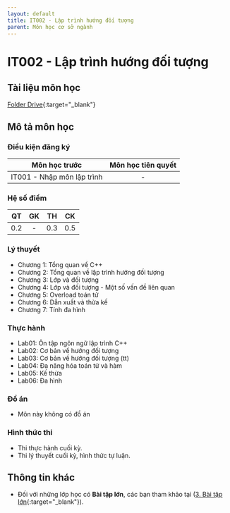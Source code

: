 ```yaml
---
layout: default
title: IT002 - Lập trình hướng đối tượng
parent: Môn học cơ sở ngành
---
```


# IT002 - Lập trình hướng đối tượng

## Tài liệu môn học

[Folder Drive](https://drive.google.com/drive/folders/1dfvlPL4aFIBKbovS5yHHGC8WMqokoxnl?usp=sharing){:target="_blank"}

## Mô tả môn học

### Điều kiện đăng ký

| Môn học trước| Môn học tiên quyết  |
|------|-----|
| <center>IT001 - Nhập môn lập trình</center>| <center>-</center>|

### Hệ số điểm

| QT   | GK  | TH  | CK  |
|------|-----|-----|-----|
| <center>0.2</center>| <center>-</center>| <center>0.3</center> | <center>0.5</center> |

### Lý thuyết

- Chương 1: Tổng quan về C++
- Chương 2: Tổng quan về lập trình hướng đối tượng
- Chương 3: Lớp và đối tượng
- Chương 4: Lớp và đối tượng - Một số vấn đề liên quan
- Chương 5: Overload toán tử
- Chương 6: Dẫn xuất và thừa kế
- Chương 7: Tính đa hình

### Thực hành

- Lab01: Ôn tập ngôn ngữ lập trình C++
- Lab02: Cơ bản về hướng đối tượng
- Lab03: Cơ bản về hướng đối tượng (tt)
- Lab04: Đa năng hóa toán tử và hàm
- Lab05: Kế thừa
- Lab06: Đa hình

### Đồ án

- Môn này không có đồ án

### Hình thức thi

- Thi thực hành cuối kỳ.
- Thi lý thuyết cuối kỳ, hình thức tự luận.

## Thông tin khác

- Đối với những lớp học có **Bài tập lớn**, các bạn tham khảo tại ([3. Bài tập lớn](https://drive.google.com/drive/folders/1KBYp1CeA4hVOd4Ddfoj97pPHlEnWM0JF?usp=sharing){:target="_blank"}).
